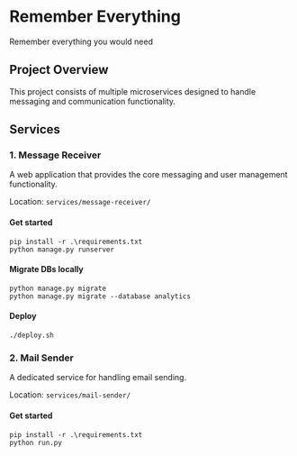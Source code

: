 # Remember Everything

Remember everything you would need

## Project Overview

This project consists of multiple microservices designed to handle messaging and communication functionality.

## Services

### 1. Message Receiver

A web application that provides the core messaging and user management functionality.

Location: `services/message-receiver/`

#### Get started
```
pip install -r .\requirements.txt
python manage.py runserver
```

#### Migrate DBs locally
```
python manage.py migrate
python manage.py migrate --database analytics
```

#### Deploy
```
./deploy.sh
```

### 2. Mail Sender

A dedicated service for handling email sending.

Location: `services/mail-sender/`

#### Get started
```
pip install -r .\requirements.txt
python run.py
```
